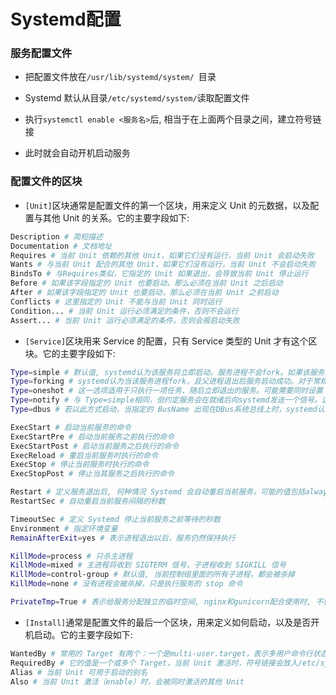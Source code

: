 # Systemd配置

### 服务配置文件

- 把配置文件放在`/usr/lib/systemd/system/ `目录

- Systemd 默认从目录`/etc/systemd/system/`读取配置文件

- 执行`systemctl enable <服务名>`后, 相当于在上面两个目录之间，建立符号链接

- 此时就会自动开机启动服务

### 配置文件的区块

- `[Unit]`区块通常是配置文件的第一个区块，用来定义 Unit 的元数据，以及配置与其他 Unit 的关系。它的主要字段如下:

```bash
Description # 简短描述
Documentation # 文档地址
Requires # 当前 Unit 依赖的其他 Unit，如果它们没有运行，当前 Unit 会启动失败
Wants # 与当前 Unit 配合的其他 Unit，如果它们没有运行，当前 Unit 不会启动失败
BindsTo # 与Requires类似，它指定的 Unit 如果退出，会导致当前 Unit 停止运行
Before # 如果该字段指定的 Unit 也要启动，那么必须在当前 Unit 之后启动
After # 如果该字段指定的 Unit 也要启动，那么必须在当前 Unit 之前启动
Conflicts # 这里指定的 Unit 不能与当前 Unit 同时运行
Condition... # 当前 Unit 运行必须满足的条件，否则不会运行
Assert... # 当前 Unit 运行必须满足的条件，否则会报启动失败
```

- `[Service]`区块用来 Service 的配置，只有 Service 类型的 Unit 才有这个区块。它的主要字段如下:

```bash
Type=simple # 默认值, systemd认为该服务将立即启动。服务进程不会fork。如果该服务要启动其他服务，不要使用此类型启动，除非该服务是socket激活型。
Type=forking # systemd认为当该服务进程fork，且父进程退出后服务启动成功。对于常规的守护进程（daemon），除非你确定此启动方式无法满足需求，使用此类型启动即可。使用此启动类型应同时指定 PIDFile=，以便systemd能够跟踪服务的主进程。
Type=oneshot # 这一选项适用于只执行一项任务、随后立即退出的服务。可能需要同时设置 RemainAfterExit=yes使得systemd在服务进程退出之后仍然认为服务处于激活状态
Type=notify # 与 Type=simple相同，但约定服务会在就绪后向systemd发送一个信号。这一通知的实现由 libsystemd-daemon.so提供。
Type=dbus # 若以此方式启动，当指定的 BusName 出现在DBus系统总线上时，systemd认为服务就绪。

ExecStart # 启动当前服务的命令
ExecStartPre # 启动当前服务之前执行的命令
ExecStartPost # 启动当前服务之后执行的命令
ExecReload # 重启当前服务时执行的命令
ExecStop # 停止当前服务时执行的命令
ExecStopPost # 停止当其服务之后执行的命令

Restart # 定义服务退出后, 何种情况 Systemd 会自动重启当前服务，可能的值包括always（总是重启）、on-success(正常退出则重启)、on-failure(非正常退出后重启)、on-abnormal、on-abort、on-watchdog
RestartSec # 自动重启当前服务间隔的秒数

TimeoutSec # 定义 Systemd 停止当前服务之前等待的秒数
Environment # 指定环境变量
RemainAfterExit=yes # 表示进程退出以后，服务仍然保持执行

KillMode=process # 只杀主进程
KillMode=mixed # 主进程将收到 SIGTERM 信号，子进程收到 SIGKILL 信号
KillMode=control-group # 默认值, 当前控制组里面的所有子进程，都会被杀掉
KillMode=none # 没有进程会被杀掉，只是执行服务的 stop 命令

PrivateTmp=True # 表示给服务分配独立的临时空间, nginx和gunicorn配合使用时, 不要开启
```

- `[Install]`通常是配置文件的最后一个区块，用来定义如何启动，以及是否开机启动。它的主要字段如下:

```bash
WantedBy # 常用的 Target 有两个：一个是multi-user.target，表示多用户命令行状态；另一个是graphical.target，表示图形用户状态，它依赖于multi-user.target
RequiredBy # 它的值是一个或多个 Target，当前 Unit 激活时，符号链接会放入/etc/systemd/system目录下面以 Target 名 + .required后缀构成的子目录中
Alias # 当前 Unit 可用于启动的别名
Also # 当前 Unit 激活（enable）时，会被同时激活的其他 Unit
```

